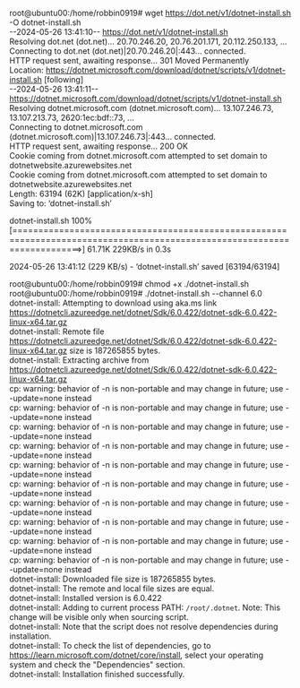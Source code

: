 root@ubuntu00:/home/robbin0919# wget https://dot.net/v1/dotnet-install.sh -O dotnet-install.sh  
--2024-05-26 13:41:10--  https://dot.net/v1/dotnet-install.sh  
Resolving dot.net (dot.net)... 20.70.246.20, 20.76.201.171, 20.112.250.133, ...  
Connecting to dot.net (dot.net)|20.70.246.20|:443... connected.  
HTTP request sent, awaiting response... 301 Moved Permanently   
Location: https://dotnet.microsoft.com/download/dotnet/scripts/v1/dotnet-install.sh [following]  
--2024-05-26 13:41:11--  https://dotnet.microsoft.com/download/dotnet/scripts/v1/dotnet-install.sh  
Resolving dotnet.microsoft.com (dotnet.microsoft.com)... 13.107.246.73, 13.107.213.73, 2620:1ec:bdf::73, ...  
Connecting to dotnet.microsoft.com (dotnet.microsoft.com)|13.107.246.73|:443... connected.  
HTTP request sent, awaiting response... 200 OK  
Cookie coming from dotnet.microsoft.com attempted to set domain to dotnetwebsite.azurewebsites.net  
Cookie coming from dotnet.microsoft.com attempted to set domain to dotnetwebsite.azurewebsites.net  
Length: 63194 (62K) [application/x-sh]  
Saving to: ‘dotnet-install.sh’  
  
dotnet-install.sh                                      100%[=========================================================================================================================>]  61.71K   229KB/s    in 0.3s  
  
2024-05-26 13:41:12 (229 KB/s) - ‘dotnet-install.sh’ saved [63194/63194]   
  
root@ubuntu00:/home/robbin0919# chmod +x ./dotnet-install.sh  
root@ubuntu00:/home/robbin0919# ./dotnet-install.sh --channel 6.0  
dotnet-install: Attempting to download using aka.ms link https://dotnetcli.azureedge.net/dotnet/Sdk/6.0.422/dotnet-sdk-6.0.422-linux-x64.tar.gz  
dotnet-install: Remote file https://dotnetcli.azureedge.net/dotnet/Sdk/6.0.422/dotnet-sdk-6.0.422-linux-x64.tar.gz size is 187265855 bytes.  
dotnet-install: Extracting archive from https://dotnetcli.azureedge.net/dotnet/Sdk/6.0.422/dotnet-sdk-6.0.422-linux-x64.tar.gz  
cp: warning: behavior of -n is non-portable and may change in future; use --update=none instead  
cp: warning: behavior of -n is non-portable and may change in future; use --update=none instead  
cp: warning: behavior of -n is non-portable and may change in future; use --update=none instead  
cp: warning: behavior of -n is non-portable and may change in future; use --update=none instead  
cp: warning: behavior of -n is non-portable and may change in future; use --update=none instead  
cp: warning: behavior of -n is non-portable and may change in future; use --update=none instead  
cp: warning: behavior of -n is non-portable and may change in future; use --update=none instead  
cp: warning: behavior of -n is non-portable and may change in future; use --update=none instead  
cp: warning: behavior of -n is non-portable and may change in future; use --update=none instead  
cp: warning: behavior of -n is non-portable and may change in future; use --update=none instead  
dotnet-install: Downloaded file size is 187265855 bytes.  
dotnet-install: The remote and local file sizes are equal.  
dotnet-install: Installed version is 6.0.422  
dotnet-install: Adding to current process PATH: `/root/.dotnet`. Note: This change will be visible only when sourcing script.  
dotnet-install: Note that the script does not resolve dependencies during installation.  
dotnet-install: To check the list of dependencies, go to https://learn.microsoft.com/dotnet/core/install, select your operating system and check the "Dependencies" section.  
dotnet-install: Installation finished successfully.  

